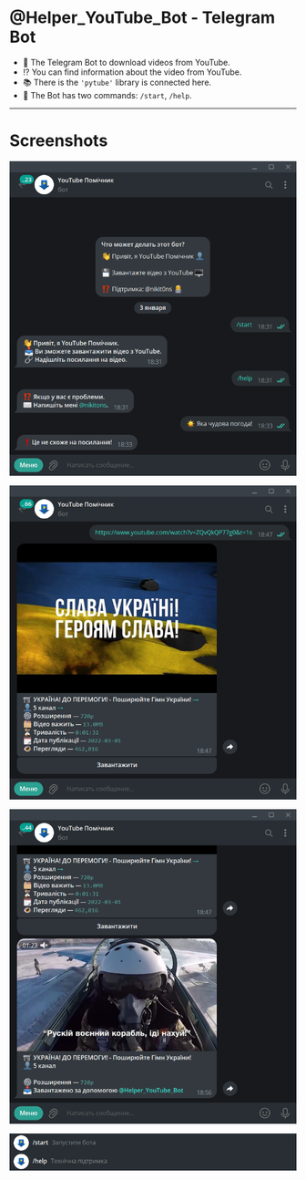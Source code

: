 # @Helper_YouTube_Bot - Telegram Bot

- :floppy_disk: The Telegram Bot to download videos from YouTube.
- :interrobang: You can find information about the video from YouTube.
- :books: There is the `'pytube'` library is connected here.
- :open_file_folder: The Bot has two commands: `/start`, `/help`.

---

# Screenshots

![Helper_YouTube_Bot_Start](https://github.com/nikit0ns/Screenshots/blob/master/Helper_YouTube_Bot_Start.png)

![Helper_YouTube_Bot_Info](https://github.com/nikit0ns/Screenshots/blob/master/Helper_YouTube_Bot_Info.png)

![Helper_YouTube_Bot_Download](https://github.com/nikit0ns/Screenshots/blob/master/Helper_YouTube_Bot_Download.png)

![Helper_YouTube_Bot_Commands](https://github.com/nikit0ns/Screenshots/blob/master/Helper_YouTube_Bot_Commands.png)

